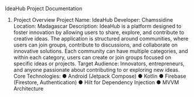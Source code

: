 IdeaHub Project Documentation
1. Project Overview
Project Name: IdeaHub
Developer: Chamssidine
Location: Madagascar
Description:
IdeaHub is a platform designed to foster innovation by allowing users to share,
explore, and contribute to creative ideas. The application is structured around
communities, where users can join groups, contribute to discussions, and
collaborate on innovative solutions. Each community can have multiple
categories, and within each category, users can create or join groups focused on
specific ideas or projects.
Target Audience:
Innovators, entrepreneurs, and anyone passionate about contributing to or
exploring new ideas.
Core Technologies:
● Android (Jetpack Compose)
● Kotlin
● Firebase (Firestore, Authentication)
● Hilt for Dependency Injection
● MVVM Architecture
